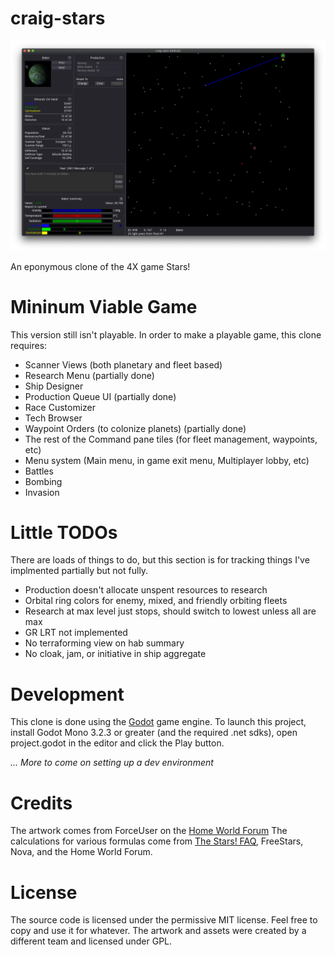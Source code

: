 # craig-stars

![screenshot](docs/screenshots/screenshot.png)

An eponymous clone of the 4X game Stars!

# Mininum Viable Game

This version still isn't playable. In order to make a playable game, this clone requires:

- Scanner Views (both planetary and fleet based)
- Research Menu (partially done)
- Ship Designer
- Production Queue UI (partially done)
- Race Customizer
- Tech Browser
- Waypoint Orders (to colonize planets) (partially done)
- The rest of the Command pane tiles (for fleet management, waypoints, etc)
- Menu system (Main menu, in game exit menu, Multiplayer lobby, etc)
- Battles
- Bombing
- Invasion

# Little TODOs

There are loads of things to do, but this section is for tracking things I've implmented partially but not fully.

- Production doesn't allocate unspent resources to research
- Orbital ring colors for enemy, mixed, and friendly orbiting fleets
- Research at max level just stops, should switch to lowest unless all are max
- GR LRT not implemented
- No terraforming view on hab summary
- No cloak, jam, or initiative in ship aggregate

# Development

This clone is done using the [Godot](https://godotengine.org) game engine. To launch this project, install Godot Mono 3.2.3 or greater (and the required .net sdks), open project.godot in the editor and click the Play button.

_... More to come on setting up a dev environment_

# Credits

The artwork comes from ForceUser on the [Home World Forum](https://starsautohost.org/sahforum2/index.php?t=index&rid=479)
The calculations for various formulas come from [The Stars! FAQ](http://starsfaq.com), FreeStars, Nova, and the Home World Forum.

# License

The source code is licensed under the permissive MIT license. Feel free to copy and use it for whatever. The artwork and assets were created by a different team and licensed under GPL.
